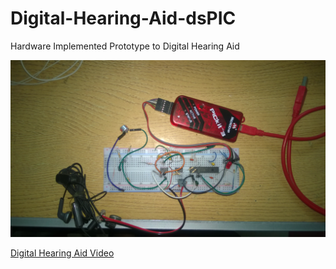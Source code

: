 # Digital-Hearing-Aid-dsPIC
Hardware Implemented Prototype to Digital Hearing Aid

![alt text](https://github.com/hananabilabd/Digital-Hearing-Aid-dsPIC/blob/master/Prototype.jpg)


[Digital Hearing Aid Video](https://www.youtube.com/watch?v=p_MWyDB-nUw)
